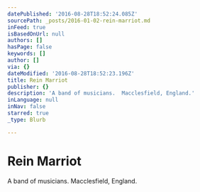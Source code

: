 ```yaml
---
datePublished: '2016-08-28T18:52:24.085Z'
sourcePath: _posts/2016-01-02-rein-marriot.md
inFeed: true
isBasedOnUrl: null
authors: []
hasPage: false
keywords: []
author: []
via: {}
dateModified: '2016-08-28T18:52:23.196Z'
title: Rein Marriot
publisher: {}
description: 'A band of musicians.  Macclesfield, England.'
inLanguage: null
inNav: false
starred: true
_type: Blurb

---
```

# Rein Marriot

A band of musicians. Macclesfield, England.